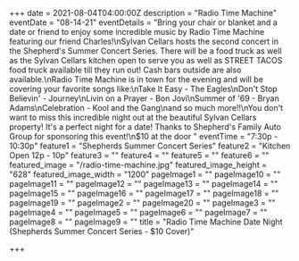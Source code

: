 +++
date = 2021-08-04T04:00:00Z
description = "Radio Time Machine"
eventDate = "08-14-21"
eventDetails = "Bring your chair or blanket and a date or friend to enjoy some incredible music by Radio Time Machine featuring our friend Charles!\nSylvan Cellars hosts the second concert in the Shepherd's Summer Concert Series. There will be a food truck as well as the Sylvan Cellars kitchen open to serve you as well as STREET TACOS food truck available till they run out! Cash bars outside are also available.\nRadio Time Machine is in town for the evening and will be covering your favorite songs like:\nTake It Easy - The Eagles\nDon't Stop Believin' - Journey\nLivin on a Prayer - Bon Jovi\nSummer of '69 - Bryan Adams\nCelebration - Kool and the Gang\nand so much more!!\nYou don't want to miss this incredible night out at the beautiful Sylvan Cellars property! It's a perfect night for a date! Thanks to Shepherd's Family Auto Group for sponsoring this event!\n$10 at the door "
eventTime = "7:30p - 10:30p"
feature1 = "Shepherds Summer Concert Series"
feature2 = "Kitchen Open 12p - 10p"
feature3 = ""
feature4 = ""
feature5 = ""
feature6 = ""
featured_image = "/radio-time-machine.jpg"
featured_image_height = "628"
featured_image_width = "1200"
pageImage1 = ""
pageImage10 = ""
pageImage11 = ""
pageImage12 = ""
pageImage13 = ""
pageImage14 = ""
pageImage15 = ""
pageImage16 = ""
pageImage17 = ""
pageImage18 = ""
pageImage19 = ""
pageImage2 = ""
pageImage20 = ""
pageImage3 = ""
pageImage4 = ""
pageImage5 = ""
pageImage6 = ""
pageImage7 = ""
pageImage8 = ""
pageImage9 = ""
title = "Radio Time Machine Date Night (Shepherds Summer Concert Series - $10 Cover)"

+++
